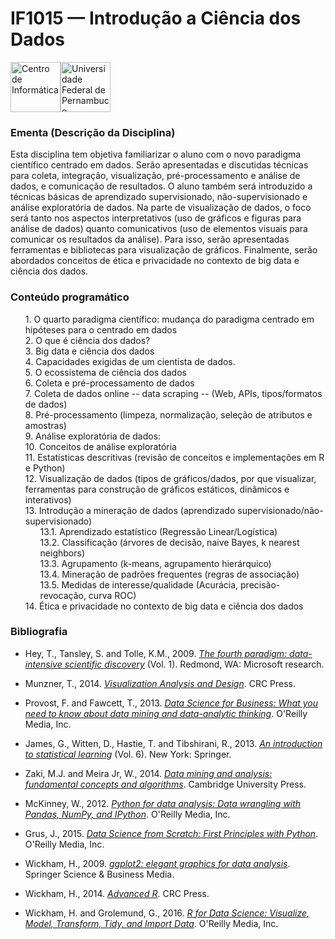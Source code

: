 # IF1015 &mdash; Introdução a Ciência dos Dados 
<img class="figura_cabecalho" src="http://www2.cin.ufpe.br/site/uploads/arquivos/18/20120530161145_marca_cin_2012_producao.jpg" alt="Centro de Informática"/><img src="http://www2.cin.ufpe.br/site/uploads/arquivos/18/20160506122724_Marca70Anos__UFPE__Horizontal.png" alt="Universidade Federal de Pernambuco" class="figura_cabecalho"/>





<style type="text/css">
ol { counter-reset: item }
ol > li { display: block }
ol > li:before { content: counters(item, ".") ". "; counter-increment: item }
.figura_cabecalho {height: 80px}
</style>

### Ementa (Descrição da Disciplina)

Esta disciplina tem objetiva familiarizar o aluno com o novo paradigma científico 
centrado em dados. Serão apresentadas e discutidas técnicas para coleta, integração, 
visualização, pré-processamento e análise de dados, e comunicação de resultados. 
O aluno também será introduzido a técnicas básicas de aprendizado supervisionado, 
não-supervisionado e análise exploratória de dados.
Na parte de visualização de dados, o foco será tanto nos aspectos interpretativos
(uso de gráficos e figuras para análise de dados) quanto comunicativos
(uso de elementos visuais para comunicar os resultados da análise).
Para isso, serão apresentadas ferramentas e bibliotecas para visualização de gráficos.
Finalmente, serão abordados conceitos de ética e privacidade no contexto de big data e 
ciência dos dados.


### Conteúdo programático

1.  O quarto paradigma científico: mudança do paradigma centrado em hipóteses para o centrado em dados
2.  O que é ciência dos dados? 
  1. Big data e ciência dos dados
  2. Capacidades exigidas de um cientista de dados.
  3. O ecossistema de ciência dos dados
3. Coleta e pré-processamento de dados
  1. Coleta de dados online -- data scraping -- (Web, APIs, tipos/formatos de dados)
  2. Pré-processamento (limpeza, normalização, seleção de atributos e amostras)
4. Análise exploratória de dados:
  1. Conceitos de análise exploratória
  2. Estatísticas descritivas (revisão de conceitos e implementações em R e Python)
  3. Visualização de dados (tipos de gráficos/dados, por que visualizar, ferramentas para
									construção de gráficos estáticos, dinâmicos e interativos)
5. Introdução a mineração de dados (aprendizado supervisionado/não-supervisionado)
    1. Aprendizado estatístico (Regressão Linear/Logística)
    2. Classificação (árvores de decisão, naive Bayes, k nearest neighbors)
    3. Agrupamento (k-means, agrupamento hierárquico)
    4. Mineração de padrões frequentes (regras de associação)
    5. Medidas de interesse/qualidade (Acurácia, precisão-revocação, curva ROC)
6. Ética e privacidade no contexto de big data e ciência dos dados
	


### Bibliografia

- Hey, T., Tansley, S. and Tolle, K.M., 2009. [*The fourth paradigm: data-intensive
scientific discovery*](https://www.microsoft.com/en-us/research/publication/fourth-paradigm-data-intensive-scientific-discovery/) (Vol. 1). Redmond, WA: Microsoft research.

- Munzner, T., 2014. [*Visualization Analysis and Design*](https://www.crcpress.com/Visualization-Analysis-and-Design/Munzner/p/book/9781466508910). CRC Press.

- Provost, F. and Fawcett, T., 2013. [*Data Science for Business: What you need to
know about data mining and data-analytic thinking*](https://www.amazon.com.br/Data-Science-Business-Data-Analytic-Thinking/dp/1449361323). O'Reilly Media, Inc.

- James, G., Witten, D., Hastie, T. and Tibshirani, R., 2013. [*An introduction to
statistical learning*](http://www-bcf.usc.edu/~gareth/ISL/) (Vol. 6). New York: Springer.

- Zaki, M.J. and Meira Jr, W., 2014. [*Data mining and analysis: fundamental
concepts and algorithms*](http://www.dataminingbook.info/pmwiki.php). Cambridge University Press.

- McKinney, W., 2012. [*Python for data analysis: Data wrangling with Pandas, NumPy,
and IPython*](http://shop.oreilly.com/product/0636920023784.do). O'Reilly Media, Inc.

- Grus, J., 2015. [*Data Science from Scratch: First Principles with Python*](https://www.amazon.com.br/Data-Science-Scratch-Principles-Python/dp/149190142X).
O'Reilly Media, Inc.

- Wickham, H., 2009. [*ggplot2: elegant graphics for data analysis*](http://www.springer.com/us/book/9780387981413). Springer Science
& Business Media.

- Wickham, H., 2014. [*Advanced R*](http://adv-r.had.co.nz/). CRC Press.

- Wickham, H. and Grolemund, G., 2016. [*R for Data Science: Visualize, Model,
Transform, Tidy, and Import Data*](http://r4ds.had.co.nz/). O'Reilly Media, Inc.
